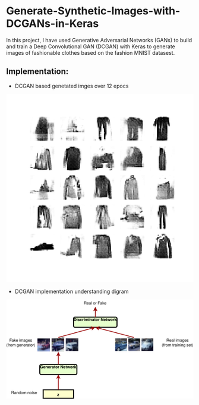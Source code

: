 # Generate-Synthetic-Images-with-DCGANs-in-Keras
In this project, I have used Generative Adversarial Networks (GANs) to build and train a Deep Convolutional GAN (DCGAN) with Keras to generate images of fashionable clothes based on the fashion MNIST datasest.

## Implementation:
- DCGAN based genetated imges over 12 epocs 

 ![mainGIF](https://github.com/padam56/Generate-Synthetic-Images-with-DCGANs/blob/main/dcgan.gif)

- DCGAN implementation understanding digram

 ![dcgan](https://github.com/padam56/Generate-Synthetic-Images-with-DCGANs/blob/main/DCGAN.png)
